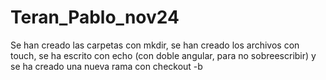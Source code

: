 # Teran_Pablo_nov24
Se han creado las carpetas con mkdir, se han creado los archivos con touch, se ha escrito con echo (con doble angular, para no sobreescribir) y se ha creado una nueva rama con checkout -b
